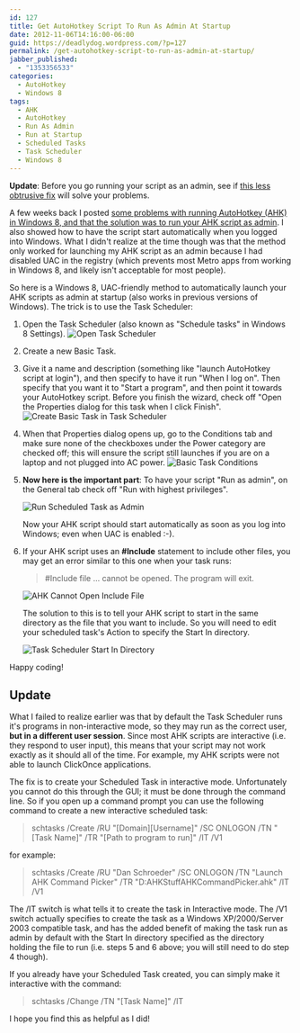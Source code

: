 ```yaml
---
id: 127
title: Get AutoHotkey Script To Run As Admin At Startup
date: 2012-11-06T14:16:00-06:00
guid: https://deadlydog.wordpress.com/?p=127
permalink: /get-autohotkey-script-to-run-as-admin-at-startup/
jabber_published:
  - "1353356533"
categories:
  - AutoHotkey
  - Windows 8
tags:
  - AHK
  - AutoHotkey
  - Run As Admin
  - Run at Startup
  - Scheduled Tasks
  - Task Scheduler
  - Windows 8
---
```


__Update__: Before you go running your script as an admin, see if [this less obtrusive fix](http://dans-blog.azurewebsites.net/get-autohotkey-to-interact-with-admin-windows-without-running-ahk-script-as-admin/) will solve your problems.

A few weeks back I posted [some problems with running AutoHotkey (AHK) in Windows 8, and that the solution was to run your AHK script as admin](http://dans-blog.azurewebsites.net/?p=97). I also showed how to have the script start automatically when you logged into Windows. What I didn't realize at the time though was that the method only worked for launching my AHK script as an admin because I had disabled UAC in the registry (which prevents most Metro apps from working in Windows 8, and likely isn't acceptable for most people).

So here is a Windows 8, UAC-friendly method to automatically launch your AHK scripts as admin at startup (also works in previous versions of Windows). The trick is to use the Task Scheduler:

1. Open the Task Scheduler (also known as "Schedule tasks" in Windows 8 Settings).
    ![Open Task Scheduler](/assets/Posts/2012/11/open-task-scheduler.png)
1. Create a new Basic Task.
1. Give it a name and description (something like "launch AutoHotkey script at login"), and then specify to have it run "When I log on". Then specify that you want it to "Start a program", and then point it towards your AutoHotkey script. Before you finish the wizard, check off "Open the Properties dialog for this task when I click Finish".
    ![Create Basic Task in Task Scheduler](/assets/Posts/2012/11/create-basic-task-in-task-scheduler1.png)
1. When that Properties dialog opens up, go to the Conditions tab and make sure none of the checkboxes under the Power category are checked off; this will ensure the script still launches if you are on a laptop and not plugged into AC power.
    ![Basic Task Conditions](/assets/Posts/2012/11/basic-task-conditions1.png)
1. __Now here is the important part__: To have your script "Run as admin", on the General tab check off "Run with highest privileges".

    ![Run Scheduled Task as Admin](/assets/Posts/2012/11/run-scheduled-task-as-admin_thumb3.png)

    Now your AHK script should start automatically as soon as you log into Windows; even when UAC is enabled :-).
1. If your AHK script uses an __#Include__ statement to include other files, you may get an error similar to this one when your task runs:

    > #Include file ... cannot be opened. The program will exit.

    ![AHK Cannot Open Include File](/assets/Posts/2012/11/ahk-cannot-open-include-file.png)

    The solution to this is to tell your AHK script to start in the same directory as the file that you want to include. So you will need to edit your scheduled task's Action to specify the Start In directory.

    ![Task Scheduler Start In Directory](/assets/Posts/2012/11/task-scheduler-start-in-directory.png)

Happy coding!

## Update

What I failed to realize earlier was that by default the Task Scheduler runs it's programs in non-interactive mode, so they may run as the correct user, __but in a different user session__. Since most AHK scripts are interactive (i.e. they respond to user input), this means that your script may not work exactly as it should all of the time. For example, my AHK scripts were not able to launch ClickOnce applications.

The fix is to create your Scheduled Task in interactive mode. Unfortunately you cannot do this through the GUI; it must be done through the command line. So if you open up a command prompt you can use the following command to create a new interactive scheduled task:

> schtasks /Create /RU "\[Domain\]\[Username\]" /SC ONLOGON /TN "[Task Name]" /TR "[Path to program to run]" /IT /V1

for example:

> schtasks /Create /RU "Dan Schroeder" /SC ONLOGON /TN "Launch AHK Command Picker" /TR "D:AHKStuffAHKCommandPicker.ahk" /IT /V1

The /IT switch is what tells it to create the task in Interactive mode. The /V1 switch actually specifies to create the task as a Windows XP/2000/Server 2003 compatible task, and has the added benefit of making the task run as admin by default with the Start In directory specified as the directory holding the file to run (i.e. steps 5 and 6 above; you will still need to do step 4 though).

If you already have your Scheduled Task created, you can simply make it interactive with the command:

> schtasks /Change /TN "[Task Name]" /IT

I hope you find this as helpful as I did!
